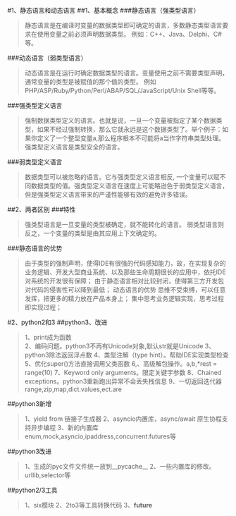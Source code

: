 #1、静态语言和动态语言
##1、基本概念
###静态语言（强类型语言）
>静态语言是在编译时变量的数据类型即可确定的语言，多数静态类型语言要求在使用变量之前必须声明数据类型。 
例如：C++、Java、Delphi、C#等。

###动态语言（弱类型语言）
>动态语言是在运行时确定数据类型的语言。变量使用之前不需要类型声明，通常变量的类型是被赋值的那个值的类型。 
例如PHP/ASP/Ruby/Python/Perl/ABAP/SQL/JavaScript/Unix Shell等等。

###强类型定义语言
>强制数据类型定义的语言。也就是说，一旦一个变量被指定了某个数据类型，如果不经过强制转换，那么它就永远是这个数据类型了。举个例子：如果你定义了一个整型变量a,那么程序根本不可能将a当作字符串类型处理。强类型定义语言是类型安全的语言。

###弱类型定义语言
>数据类型可以被忽略的语言。它与强类型定义语言相反, 一个变量可以赋不同数据类型的值。强类型定义语言在速度上可能略逊色于弱类型定义语言，但是强类型定义语言带来的严谨性能够有效的避免许多错误。

##2、两者区别
###特性
>强类型语言是一旦变量的类型被确定，就不能转化的语言。 
弱类型语言则反之，一个变量的类型是由其应用上下文确定的。

###静态语言的优势
>由于类型的强制声明，使得IDE有很强的代码感知能力，故，在实现复杂的业务逻辑、开发大型商业系统、以及那些生命周期很长的应用中，依托IDE对系统的开发很有保障；
由于静态语言相对比较封闭，使得第三方开发包对代码的侵害性可以降到最低；
动态语言的优势
思维不受束缚，可以任意发挥，把更多的精力放在产品本身上；
集中思考业务逻辑实现，思考过程即实现过程；  

#2、python2和3
##python3、改进
>1、print成为函数  
2、编码问题。python3不再有Unicode对象,默认str就是Unicode 
3、python3除法返回浮点数
4、类型注解（type hint）。帮助IDE实现类型检查
5、优化super()方法直接调用父类函数
6,、高级解包操作。a,b,*rest = range(10)
7、Keyword only arguments。限定关键字参数
8、Chained exceptions。python3重新跑出异常不会丢失栈信息
9、一切返回迭代器 range,zip,map,dict.values,ect.are 

##python3新增
>1、yield from 链接子生成器
2、asyncio内置库，async/await 原生协程支持异步编程
3、新的内置库 enum,mock,asyncio,ipaddress,concurrent.futures等

##python3改进
>1、生成的pyc文件文件统一放到__pycache__
2、一些内置库的修改。urllib,selector等

##python2/3工具
>1、six模块
2、2to3等工具转换代码
3、__future__